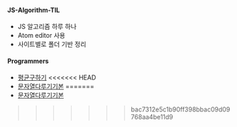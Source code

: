 #### JS-Algorithm-TIL

- JS 알고리즘 하루 하나
- Atom editor 사용
- 사이트별로 폴더 기반 정리

#### Programmers

  - [평균구하기](Programmers/Level_1/평균구하기.md)
<<<<<<< HEAD
  - [문자열다루기기본](Programmers/Level_1/문자열다루기기본.md)
=======
  - [문자열다루기기본](Programmers/Level_1/문자열문자열다루기기본.md)
>>>>>>> bac7312e5c1b90ff398bbac09d09768aa4be11d9
